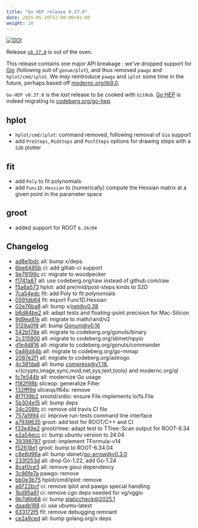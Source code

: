 ```yaml
---
title: "Go HEP release 0.37.0"
date: 2025-05-20T12:00:00+01:00
weight: 10
---
```


[![DOI](https://zenodo.org/badge/DOI/10.5281/zenodo.15470934.svg)](https://doi.org/10.5281/zenodo.15470934)


Release [`v0.37.0`](https://github.com/go-hep/hep/tree/v0.37.0) is out of the oven.

This release contains one major API breakage : we've dropped support for [Gio](https://gioui.org) (following suit of `gonum/plot`), and thus removed `pawgo` and `hplot/cmd/iplot`.
We _may_ reintroduce `pawgo` and `iplot` some time in the future, perhaps based off [modernc.org/tk9.0](https://modernc.org/tk9.0).

`Go-HEP v0.37.0` is the _last_ release to be cooked with `GitHub`.
[Go HEP](https://go-hep.org) is indeed migrating to [codeberg.org/go-hep](https://codeberg.org/go-hep).

## hplot

- `hplot/cmd/iplot`: command removed, following removal of `Gio` support
- add `PreSteps`, `MidSteps` and `PostSteps` options for drawing steps with a `S2D` plotter

## fit

- add `Poly` to fit polynomials
- add `Func1D.Hessian` to (numerically) compute the Hessian matrix at a given point in the parameter space

## groot

- added support for ROOT `6.34/04`

## Changelog

* [ad8e1bdc](/commit/ad8e1bdc) all: bump x/deps
* [6be6485b](/commit/6be6485b) ci: add gitlab-ci support
* [9e79199c](/commit/9e79199c) ci: migrate to woodpecker
* [f1741a87](/commit/f1741a87) all: use codeberg.org/raw instead of github.com/raw
* [f5a6a573](/commit/f5a6a573) hplot: add pre/mid/post-steps kinds to S2D
* [7ca54edc](/commit/7ca54edc) fit: add Poly to fit polynomials
* [0591db64](/commit/0591db64) fit: export Func1D.Hessian
* [02e76ba8](/commit/02e76ba8) all: bump x/net@v0.38
* [b6d84be2](/commit/b6d84be2) all: adapt tests and floating-point precision for Mac-Silicon
* [9d9ea81e](/commit/9d9ea81e) all: migrate to math/rand/v2
* [5129a0f8](/commit/5129a0f8) all: bump Gonum@v0.16
* [542b178e](/commit/542b178e) all: migrate to codeberg.org/gonuts/binary
* [2c315900](/commit/2c315900) all: migrate to codeberg.org/sbinet/npyio
* [d1e4d816](/commit/d1e4d816) all: migrate to codeberg.org/gonuts/commander
* [0a46d44b](/commit/0a46d44b) all: migrate to codeberg.org/go-mmap
* [2087e2f1](/commit/2087e2f1) all: migrate to codeberg.org/astrogo
* [4c381da6](/commit/4c381da6) all: bump compress@v1.18, x/{crypto,image,sync,mod,net,sys,text,tools} and modernc.org/ql
* [fc7e544b](/commit/fc7e544b) all: modernize Go usage
* [f182f98b](/commit/f182f98b) sliceop: generalize Filter
* [132fff9d](/commit/132fff9d) sliceop/f64s: remove
* [8f7f39b2](/commit/8f7f39b2) xrootd/xrdio: ensure File implements io/fs.File
* [5b304e15](/commit/5b304e15) all: bump deps
* [34c208fc](/commit/34c208fc) ci: remove old travis CI file
* [757a1994](/commit/757a1994) ci: improve run-tests command line interface
* [a7939635](/commit/a7939635) groot: add test for ROOT/C++ and CI
* [f33e49e2](/commit/f33e49e2) groot/rtree: adapt test to TTree::Scan output for ROOT-6.34
* [e2a54ecc](/commit/e2a54ecc) ci: bump ubuntu version to 24.04
* [39398787](/commit/39398787) groot: implement TFormula-v14
* [f52618e1](/commit/f52618e1) groot: bump to ROOT-6.34.04
* [c8e8d96a](/commit/c8e8d96a) all: bump sbinet/go-arrow@v0.3.0
* [233f253d](/commit/233f253d) all: drop Go-1.22, add Go-1.24
* [8caf0ce3](/commit/8caf0ce3) all: remove gioui dependency
* [3c86fe7a](/commit/3c86fe7a) pawgo: remove
* [bb0e3b75](/commit/bb0e3b75) hplot/cmd/iplot: remove
* [a9722bcf](/commit/a9722bcf) ci: remove iplot and pawgo special handling
* [1bd95a81](/commit/1bd95a81) ci: remove cgo deps needed for vg/vggio
* [9b7d6b68](/commit/9b7d6b68) ci: bump staticcheck@2025.1
* [daadb188](/commit/daadb188) ci: use ubuntu-latest
* [633172f5](/commit/633172f5) fit: remove debugging remnant
* [ce2a9ced](/commit/ce2a9ced) all: bump golang.org/x deps
